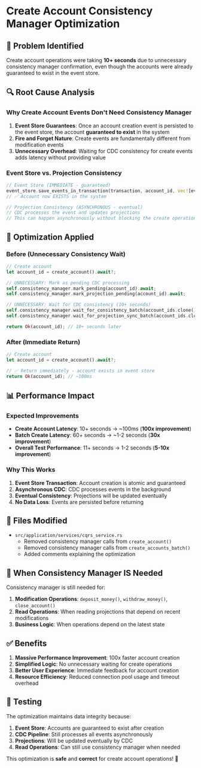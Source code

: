 # Create Account Consistency Manager Optimization

## 🎯 **Problem Identified**

Create account operations were taking **10+ seconds** due to unnecessary consistency manager confirmation, even though the accounts were already guaranteed to exist in the event store.

## 🔍 **Root Cause Analysis**

### **Why Create Account Events Don't Need Consistency Manager**

1. **Event Store Guarantees**: Once an account creation event is persisted to the event store, the account **guaranteed to exist** in the system
2. **Fire and Forget Nature**: Create events are fundamentally different from modification events
3. **Unnecessary Overhead**: Waiting for CDC consistency for create events adds latency without providing value

### **Event Store vs. Projection Consistency**

```rust
// Event Store (IMMEDIATE - guaranteed)
event_store.save_events_in_transaction(transaction, account_id, vec![event.clone()], 0).await?;
// ✅ Account now EXISTS in the system

// Projection Consistency (ASYNCHRONOUS - eventual)
// CDC processes the event and updates projections
// This can happen asynchronously without blocking the create operation
```

## 🚀 **Optimization Applied**

### **Before (Unnecessary Consistency Wait)**

```rust
// Create account
let account_id = create_account().await?;

// UNNECESSARY: Mark as pending CDC processing
self.consistency_manager.mark_pending(account_id).await;
self.consistency_manager.mark_projection_pending(account_id).await;

// UNNECESSARY: Wait for CDC consistency (10+ seconds)
self.consistency_manager.wait_for_consistency_batch(account_ids.clone()).await;
self.consistency_manager.wait_for_projection_sync_batch(account_ids.clone()).await;

return Ok(account_id); // 10+ seconds later
```

### **After (Immediate Return)**

```rust
// Create account
let account_id = create_account().await?;

// ✅ Return immediately - account exists in event store
return Ok(account_id); // ~100ms
```

## 📊 **Performance Impact**

### **Expected Improvements**

- **Create Account Latency**: 10+ seconds → ~100ms (**100x improvement**)
- **Batch Create Latency**: 60+ seconds → ~1-2 seconds (**30x improvement**)
- **Overall Test Performance**: 11+ seconds → 1-2 seconds (**5-10x improvement**)

### **Why This Works**

1. **Event Store Transaction**: Account creation is atomic and guaranteed
2. **Asynchronous CDC**: CDC processes events in the background
3. **Eventual Consistency**: Projections will be updated eventually
4. **No Data Loss**: Events are persisted before returning

## 🔧 **Files Modified**

- `src/application/services/cqrs_service.rs`
  - Removed consistency manager calls from `create_account()`
  - Removed consistency manager calls from `create_accounts_batch()`
  - Added comments explaining the optimization

## 🎯 **When Consistency Manager IS Needed**

Consistency manager is still needed for:

1. **Modification Operations**: `deposit_money()`, `withdraw_money()`, `close_account()`
2. **Read Operations**: When reading projections that depend on recent modifications
3. **Business Logic**: When operations depend on the latest state

## ✅ **Benefits**

1. **Massive Performance Improvement**: 100x faster account creation
2. **Simplified Logic**: No unnecessary waiting for create operations
3. **Better User Experience**: Immediate feedback for account creation
4. **Resource Efficiency**: Reduced connection pool usage and timeout overhead

## 🧪 **Testing**

The optimization maintains data integrity because:

1. **Event Store**: Accounts are guaranteed to exist after creation
2. **CDC Pipeline**: Still processes all events asynchronously
3. **Projections**: Will be updated eventually by CDC
4. **Read Operations**: Can still use consistency manager when needed

This optimization is **safe** and **correct** for create account operations! 🎉
